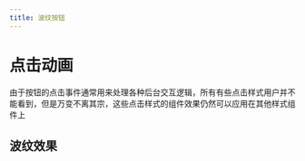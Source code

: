 ```yaml
---
title: 波纹按钮
---
```

<script setup>
import WavyButton from './001/001.vue'
</script>

# 点击动画
由于按钮的点击事件通常用来处理各种后台交互逻辑，所有有些点击样式用户并不能看到，但是万变不离其宗，这些点击样式的组件效果仍然可以应用在其他样式组件上

## 波纹效果
<WavyButton/>

<!--@include: /001/001.md-->
